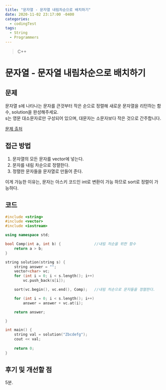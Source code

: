 ```yaml
---
title: "문자열 - 문자열 내림차순으로 배치하기"
date: 2020-11-02 23:17:00 -0400
categories: 
  - codingTest
tags:
  - String
  - Programmers
---
```


> C++ 

문자열 - 문자열 내림차순으로 배치하기
=============
 
## 문제
문자열 s에 나타나는 문자를 큰것부터 작은 순으로 정렬해 새로운 문자열을 리턴하는 함수, solution을 완성해주세요.  
s는 영문 대소문자로만 구성되어 있으며, 대문자는 소문자보다 작은 것으로 간주합니다.

[문제 출처](https://programmers.co.kr/learn/courses/30/lessons/12917)

## 접근 방법 
1. 문자열의 모든 문자를 vector에 넣는다.
2. 문자를 내림 차순으로 정렬한다.
3. 정렬한 문자들을 문자열로 만들어 준다.

이게 가능한 이유는, 문자는 아스키 코드인 int로 변환이 가능 하므로 sort로 정렬이 가능하다.

## 코드 
```c++
#include <string>
#include <vector>
#include <iostream>

using namespace std;

bool Comp(int a, int b) {               //내림 차순을 위한 함수
    return a > b;   
}

string solution(string s) {
    string answer = "";
    vector<char> vc;
    for (int i = 0; i < s.length(); i++)
        vc.push_back(s[i]);

    sort(vc.begin(), vc.end(), Comp);   //내림 차순으로 문자들을 정렬한다.

    for (int i = 0; i < s.length(); i++)
        answer = answer + vc.at(i);

    return answer;

}

int main() {
    string val = solution("Zbcdefg");
	cout << val;
    
	return 0;
}
```

## 후기 및 개선할 점
5분.